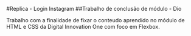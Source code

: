 #Replica - Login Instagram
##Trabalho de conclusão de módulo - Dio

Trabalho com a finalidade de fixar o conteudo aprendido no módulo de HTML e CSS da Digital Innovation One com foco em Flexbox.
